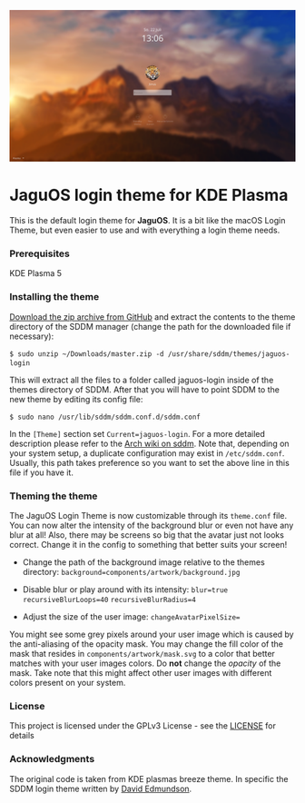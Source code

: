 ![Screenshot of the theme](preview.png "Preview")

# JaguOS login theme for KDE Plasma

This is the default login theme for **JaguOS**. It is a bit like the macOS Login Theme, but even easier to use and with everything a login theme needs.

### Prerequisites

KDE Plasma 5

### Installing the theme

[Download the zip archive from GitHub](https://www.github.com/jonasjaguar/jaguos-login-theme/archive/master.zip) and extract the contents to the theme directory of the SDDM manager (change the path for the downloaded file if necessary):
```
$ sudo unzip ~/Downloads/master.zip -d /usr/share/sddm/themes/jaguos-login
```
This will extract all the files to a folder called jaguos-login inside of the themes directory of SDDM. After that you will have to point SDDM to the new theme by editing its config file:
```
$ sudo nano /usr/lib/sddm/sddm.conf.d/sddm.conf
```
In the `[Theme]` section set `Current=jaguos-login`. For a more detailed description please refer to the [Arch wiki on sddm](https://wiki.archlinux.org/index.php/SDDM). Note that, depending on your system setup, a duplicate configuration may exist in `/etc/sddm.conf`. Usually, this path takes preference so you want to set the above line in this file if you have it.

### Theming the theme

The JaguOS Login Theme is now customizable through its `theme.conf` file. You can now alter the intensity of the background blur or even not have any blur at all! Also, there may be screens so big that the avatar just not looks correct. Change it in the config to something that better suits your screen!

  * Change the path of the background image relative to the themes directory:
  `background=components/artwork/background.jpg`

  * Disable blur or play around with its intensity:
  `blur=true`
  `recursiveBlurLoops=40`
  `recursiveBlurRadius=4`

  * Adjust the size of the user image:
  `changeAvatarPixelSize=`

You might see some grey pixels around your user image which is caused by the anti-aliasing of the opacity mask. You may change the fill color of the mask that resides in `components/artwork/mask.svg` to a color that better matches with your user images colors. Do **not** change the *opacity* of the mask. Take note that this might affect other user images with different colors present on your system.

### License

This project is licensed under the GPLv3 License - see the [LICENSE](LICENSE.md) for details

### Acknowledgments

The original code is taken from KDE plasmas breeze theme. In specific the SDDM login theme written by [David Edmundson](davidedmundson@kde.org).
